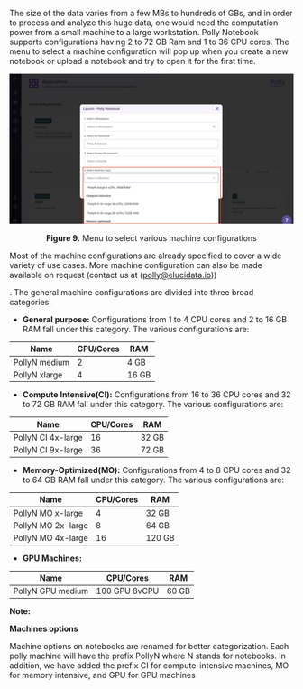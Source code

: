 
The size of the data varies from a few MBs to hundreds of GBs, and in order to process and analyze this huge data, one would need the computation power from a small machine to a large workstation. Polly Notebook supports configurations having 2 to 72 GB Ram and 1 to 36 CPU cores. The menu to select a machine configuration will pop up when you create a new notebook or upload a notebook and try to open it for the first time.

![Menu to select various machine configurations](../img/Notebooks/Machinetypee.png) <center>**Figure 9.** Menu to select various machine configurations</center>

Most of the machine configurations are already specified to cover a wide variety of use cases. More machine configuration can also be made available on request (contact us at (polly@elucidata.io)) <p><a href="mailto:polly.support@elucidata.io"> </a></p>. The general machine configurations are divided into three broad categories:

*   **General purpose:** Configurations from 1 to 4 CPU cores and 2 to 16 GB RAM fall under this category. The various configurations are:

| Name          | CPU/Cores | RAM   |
|---------------|-----------|-------|
| PollyN medium | 2         | 4 GB  |
| PollyN xlarge | 4         | 16 GB |


*   **Compute Intensive(CI):** Configurations from 16 to 36 CPU cores and 32 to 72 GB RAM fall under this category. The various configurations are:

| Name           | CPU/Cores | RAM   |
|----------------|-----------|-------|
| PollyN CI 4x-large | 16        | 32 GB |
| PollyN CI 9x-large | 36        | 72 GB |

*   **Memory-Optimized(MO):** Configurations from 4 to 8 CPU cores and 32 to 64 GB RAM fall under this category. The various configurations are:

| Name           | CPU/Cores | RAM   |
|----------------|-----------|-------|
| PollyN MO x-large | 4         | 32 GB |
| PollyN MO 2x-large | 8         | 64 GB |
| PollyN MO 4x-large | 16        | 120 GB |

*   **GPU Machines:**
  
| Name           | CPU/Cores | RAM   |
|----------------|-----------|-------|
| PollyN GPU medium | 100 GPU 8vCPU | 60 GB |

**Note:**

**Machines options**

Machine options on notebooks are renamed for better categorization. Each polly machine will have the prefix PollyN where N stands for notebooks.
In addition, we have added the prefix CI for compute-intensive machines, MO for memory intensive, and GPU for GPU machines
